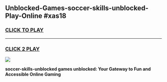 
## Unblocked-Games-soccer-skills-unblocked-Play-Online #xas18
<h3>
<a href="https://news.freeplayer.one?title=soccer-skills-unblocked&ref=3">CLICK TO PLAY</a></h3>
<hr>

<h3>
<a href="https://news.freeplayer.one?title=soccer-skills-unblocked&ref=3">CLICK 2 PLAY</a>
  
</h3>

<a href="https://news.freeplayer.one?title=soccer-skills-unblocked&ref=3"><img src="https://clearcache.store/games.png"></a>


**soccer-skills-unblocked games unblocked: Your Gateway to Fun and Accessible Online Gaming**
